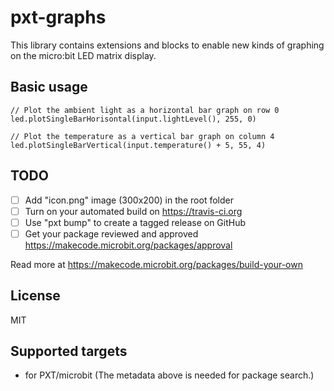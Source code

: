 # pxt-graphs

This library contains extensions and blocks to enable new kinds of graphing
on the micro:bit LED matrix display.

## Basic usage

```blocks
// Plot the ambient light as a horizontal bar graph on row 0
led.plotSingleBarHorisontal(input.lightLevel(), 255, 0)

// Plot the temperature as a vertical bar graph on column 4
led.plotSingleBarVertical(input.temperature() + 5, 55, 4)
```

## TODO

- [ ] Add "icon.png" image (300x200) in the root folder
- [ ] Turn on your automated build on https://travis-ci.org
- [ ] Use "pxt bump" to create a tagged release on GitHub
- [ ] Get your package reviewed and approved https://makecode.microbit.org/packages/approval

Read more at https://makecode.microbit.org/packages/build-your-own

## License

MIT

## Supported targets

* for PXT/microbit
(The metadata above is needed for package search.)

